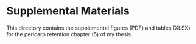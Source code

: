 # Supplemental Materials
This directory contains the supplemental figures (PDF) and tables (XLSX) for the pericarp retention chapter (5) of my thesis.
